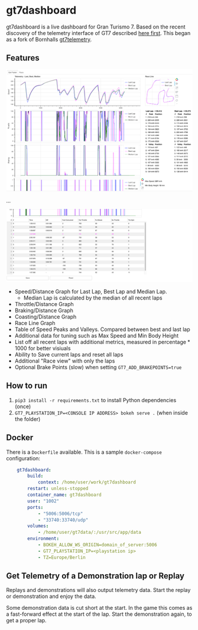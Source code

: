 # gt7dashboard

gt7dashboard is a live dashboard for Gran Turismo 7. Based on the recent discovery of the telemetry interface of GT7 described [here first](https://www.gtplanet.net/forum/threads/gt7-is-compatible-with-motion-rig.410728 ). This began as a fork of Bornhalls [gt7telemetry](https://github.com/Bornhall/gt7telemetry).

## Features

![image-20220816134203167](README.assets/image-20220816134203167.png)

...

![image-20220816134448786](README.assets/image-20220816134448786.png)

* Speed/Distance Graph for Last Lap, Best Lap and Median Lap.
  * Median Lap is calculated by the median of all recent laps
* Throttle/Distance Graph
* Braking/Distance Graph
* Coasting/Distance Graph
* Race Line Graph
* Table of Speed Peaks and Valleys. Compared between best and last lap
* Additional data for tuning such as Max Speed and Min Body Height
* List off all recent laps with additional metrics, measured in percentage * 1000 for better visiuals
* Ability to Save current laps and reset all laps
* Additional "Race view" with only the laps
* Optional Brake Points (slow) when setting `GT7_ADD_BRAKEPOINTS=true`

## How to run

1. `pip3 install -r requirements.txt` to install Python dependencies (once)
2. `GT7_PLAYSTATION_IP=<CONSOLE IP ADDRESS> bokeh serve .` (when inside the folder)

## Docker

There is a `Dockerfile` available. This is a sample `docker-compose` configuration:

```yaml
    gt7dashboard:
        build:
            context: /home/user/work/gt7dashboard
        restart: unless-stopped
        container_name: gt7dashboard
        user: "1002"
        ports:
            - "5006:5006/tcp"
            - "33740:33740/udp"
        volumes:
            - /home/user/gt7data/:/usr/src/app/data
        environment:
            - BOKEH_ALLOW_WS_ORIGIN=domain_of_server:5006
            - GT7_PLAYSTATION_IP=<playstation ip>
            - TZ=Europe/Berlin
```



## Get Telemetry of a Demonstration lap or Replay

Replays and demonstrations will also output telemetry data. Start the replay or demonstration and enjoy the data.

Some demonstration data is cut short at the start. In the game this comes as a fast-forward effect at the start of the lap. Start the demonstration again, to get a proper lap.
